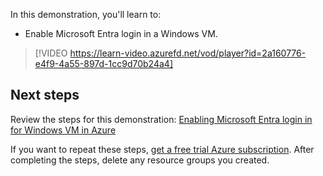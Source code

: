 In this demonstration, you'll learn to:

- Enable Microsoft Entra login in a Windows VM.

> [!VIDEO https://learn-video.azurefd.net/vod/player?id=2a160776-e4f9-4a55-897d-1cc9d70b24a4]

## Next steps

Review the steps for this demonstration:
[Enabling Microsoft Entra login in for Windows VM in Azure](https://aka.ms/azure-ad-login-in-windows-vm-azure?azure-portal=true)

If you want to repeat these steps, [get a free trial Azure subscription](https://azure.microsoft.com/free/?azure-portal=true). After completing the steps, delete any resource groups you created.
